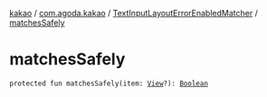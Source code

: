 [kakao](../../index.md) / [com.agoda.kakao](../index.md) / [TextInputLayoutErrorEnabledMatcher](index.md) / [matchesSafely](.)

# matchesSafely

`protected fun matchesSafely(item: `[`View`](https://developer.android.com/reference/android/view/View.html)`?): `[`Boolean`](https://kotlinlang.org/api/latest/jvm/stdlib/kotlin/-boolean/index.html)